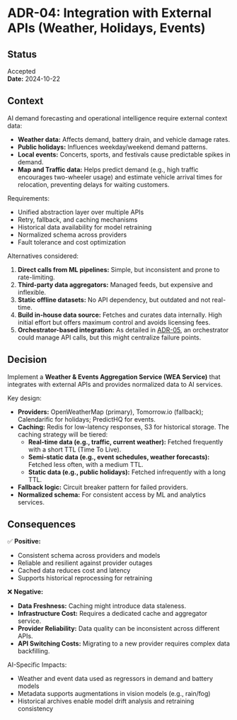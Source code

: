 # ADR-04: Integration with External APIs (Weather, Holidays, Events)

## Status
Accepted  
**Date:** 2024-10-22

## Context
AI demand forecasting and operational intelligence require external context data:
- **Weather data:** Affects demand, battery drain, and vehicle damage rates.
- **Public holidays:** Influences weekday/weekend demand patterns.
- **Local events:** Concerts, sports, and festivals cause predictable spikes in demand.
- **Map and Traffic data:** Helps predict demand (e.g., high traffic encourages two-wheeler usage) and estimate vehicle arrival times for relocation, preventing delays for waiting customers.

Requirements:
- Unified abstraction layer over multiple APIs  
- Retry, fallback, and caching mechanisms  
- Historical data availability for model retraining  
- Normalized schema across providers  
- Fault tolerance and cost optimization

Alternatives considered:
1. **Direct calls from ML pipelines:** Simple, but inconsistent and prone to rate-limiting.
2. **Third-party data aggregators:** Managed feeds, but expensive and inflexible.  
3. **Static offline datasets:** No API dependency, but outdated and not real-time.
4. **Build in-house data source:** Fetches and curates data internally. High initial effort but offers maximum control and avoids licensing fees.
5. **Orchestrator-based integration:** As detailed in [ADR-05](./ADR_05_Orchestrator.md), an orchestrator could manage API calls, but this might centralize failure points.

## Decision
Implement a **Weather & Events Aggregation Service (WEA Service)** that integrates with external APIs and provides normalized data to AI services.

Key design:
- **Providers:** OpenWeatherMap (primary), Tomorrow.io (fallback); Calendarific for holidays; PredictHQ for events.  
- **Caching:** Redis for low-latency responses, S3 for historical storage. The caching strategy will be tiered:
    - **Real-time data (e.g., traffic, current weather):** Fetched frequently with a short TTL (Time To Live).
    - **Semi-static data (e.g., event schedules, weather forecasts):** Fetched less often, with a medium TTL.
    - **Static data (e.g., public holidays):** Fetched infrequently with a long TTL.
- **Fallback logic:** Circuit breaker pattern for failed providers.  
- **Normalized schema:** For consistent access by ML and analytics services.

## Consequences
✅ **Positive:**
- Consistent schema across providers and models  
- Reliable and resilient against provider outages  
- Cached data reduces cost and latency  
- Supports historical reprocessing for retraining  

❌ **Negative:**
- **Data Freshness:** Caching might introduce data staleness.
- **Infrastructure Cost:** Requires a dedicated cache and aggregator service.
- **Provider Reliability:** Data quality can be inconsistent across different APIs.
- **API Switching Costs:** Migrating to a new provider requires complex data backfilling.

AI-Specific Impacts:
- Weather and event data used as regressors in demand and battery models  
- Metadata supports augmentations in vision models (e.g., rain/fog)  
- Historical archives enable model drift analysis and retraining consistency  
